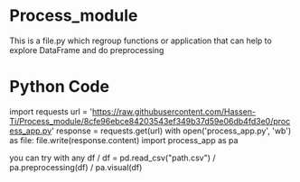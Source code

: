 # Process_module
This is a file.py which regroup functions or application that can help to explore DataFrame and do preprocessing
# Python Code
import requests
url = 'https://raw.githubusercontent.com/Hassen-Ti/Process_module/8cfe96ebce84203543ef349b37d59e06db4fd3e0/process_app.py'
response = requests.get(url)
with open('process_app.py', 'wb') as file:
    file.write(response.content)
import process_app as pa

you can try with any df  / 
df = pd.read_csv("path.csv")  /
pa.preprocessing(df)  /
pa.visual(df)
